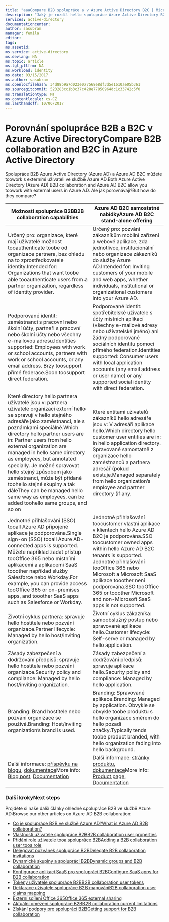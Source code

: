```yaml
---
title: "aaaCompare B2B spolupráce a v Azure Active Directory B2C | Microsoft Docs"
description: "Jaký je rozdíl hello spolupráce Azure Active Directory B2B a Azure AD B2C?"
services: active-directory
documentationcenter: 
author: sasubram
manager: femila
editor: 
tags: 
ms.assetid: 
ms.service: active-directory
ms.devlang: NA
ms.topic: article
ms.tgt_pltfrm: NA
ms.workload: identity
ms.date: 03/15/2017
ms.author: sasubram
ms.openlocfilehash: 34d88b9a7d023e077568e8df3d5e1610ae05b361
ms.sourcegitcommit: 523283cc1b3c37c428e77850964dc1c33742c5f0
ms.translationtype: MT
ms.contentlocale: cs-CZ
ms.lasthandoff: 10/06/2017
---
```

# <a name="compare-b2b-collaboration-and-b2c-in-azure-active-directory"></a><span data-ttu-id="d8539-103">Porovnání spolupráce B2B a B2C v Azure Active Directory</span><span class="sxs-lookup"><span data-stu-id="d8539-103">Compare B2B collaboration and B2C in Azure Active Directory</span></span>

<span data-ttu-id="d8539-104">Spolupráce B2B Azure Active Directory (Azure AD) a Azure AD B2C můžete toowork s externími uživateli ve službě Azure AD.</span><span class="sxs-lookup"><span data-stu-id="d8539-104">Both Azure Active Directory (Azure AD) B2B collaboration and Azure AD B2C allow you toowork with external users in Azure AD.</span></span> <span data-ttu-id="d8539-105">Ale jak porovnávají?</span><span class="sxs-lookup"><span data-stu-id="d8539-105">But how do they compare?</span></span>


<span data-ttu-id="d8539-106">Možnosti spolupráce B2B</span><span class="sxs-lookup"><span data-stu-id="d8539-106">B2B collaboration capabilities</span></span> |     <span data-ttu-id="d8539-107">Azure AD B2C samostatné nabídky</span><span class="sxs-lookup"><span data-stu-id="d8539-107">Azure AD B2C stand-alone offering</span></span>
-------- | --------
<span data-ttu-id="d8539-108">Určený pro: organizace, které mají uživatelé možnost tooauthenticate toobe od organizace partnera, bez ohledu na to zprostředkovatele identity.</span><span class="sxs-lookup"><span data-stu-id="d8539-108">Intended for: Organizations that want toobe able tooauthenticate users from a partner organization, regardless of identity provider.</span></span> | <span data-ttu-id="d8539-109">Určený pro: pozvání zákazníkům mobilní zařízení a webové aplikace, zda jednotlivce, institucionální nebo organizace zákazníků do služby Azure AD.</span><span class="sxs-lookup"><span data-stu-id="d8539-109">Intended for: Inviting customers of your mobile and web apps, whether individuals, institutional or organizational customers into your Azure AD.</span></span>
<span data-ttu-id="d8539-110">Podporované identit: zaměstnanci s pracovní nebo školní účty, partneři s pracovní nebo školní účty nebo všechny e-mailovou adresu.</span><span class="sxs-lookup"><span data-stu-id="d8539-110">Identities supported: Employees with work or school accounts, partners with work or school accounts, or any email address.</span></span> <span data-ttu-id="d8539-111">Brzy toosupport přímé federace.</span><span class="sxs-lookup"><span data-stu-id="d8539-111">Soon toosupport direct federation.</span></span>  | <span data-ttu-id="d8539-112">Podporované identit: spotřebitelské uživatele s účty místních aplikací (všechny e-mailové adresy nebo uživatelské jméno) ani žádný podporované sociálních identitu pomocí přímého federation.</span><span class="sxs-lookup"><span data-stu-id="d8539-112">Identities supported: Consumer users with local application accounts (any email address or user name) or any supported social identity with direct federation.</span></span>
<span data-ttu-id="d8539-113">Které directory hello partnera uživatelé jsou v: partnera uživatele organizaci externí hello se spravují v hello stejného adresáře jako zaměstnanci, ale s poznámkami speciálně.</span><span class="sxs-lookup"><span data-stu-id="d8539-113">Which directory hello partner users are in: Partner users from hello external organization are managed in hello same directory as employees, but annotated specially.</span></span> <span data-ttu-id="d8539-114">Je možné spravovat hello stejný způsobem jako zaměstnanci, může být přidané toohello stejné skupiny a tak dále</span><span class="sxs-lookup"><span data-stu-id="d8539-114">They can be managed hello same way as employees, can be added toohello same groups, and so on</span></span>  | <span data-ttu-id="d8539-115">Které entitami uživatelů zákazníků hello adresáře jsou v: V adresáři aplikace hello.</span><span class="sxs-lookup"><span data-stu-id="d8539-115">Which directory hello customer user entities are in: In hello application directory.</span></span> <span data-ttu-id="d8539-116">Spravované samostatně z organizace hello zaměstnanců a partnera adresář (pokud existuje.</span><span class="sxs-lookup"><span data-stu-id="d8539-116">Managed separately from hello organization’s employee and partner directory (if any.</span></span>
<span data-ttu-id="d8539-117">Jednotné přihlašování (SSO) tooall Azure AD připojené aplikace je podporována.</span><span class="sxs-lookup"><span data-stu-id="d8539-117">Single sign-on (SSO) tooall Azure AD-connected apps is supported.</span></span> <span data-ttu-id="d8539-118">Můžete například zadat přístup tooOffice 365 nebo místními aplikacemi a aplikacemi SaaS tooother například služby Salesforce nebo Workday.</span><span class="sxs-lookup"><span data-stu-id="d8539-118">For example, you can provide access tooOffice 365 or on-premises apps, and tooother SaaS apps such as Salesforce or Workday.</span></span>  |  <span data-ttu-id="d8539-119">Jednotné přihlašování toocustomer vlastní aplikace v klientech hello Azure AD B2C je podporována.</span><span class="sxs-lookup"><span data-stu-id="d8539-119">SSO toocustomer owned apps within hello Azure AD B2C tenants is supported.</span></span> <span data-ttu-id="d8539-120">Jednotné přihlašování tooOffice 365 nebo Microsoft a Microsoft SaaS aplikace tooother není podporována.</span><span class="sxs-lookup"><span data-stu-id="d8539-120">SSO tooOffice 365 or tooother Microsoft and non-Microsoft SaaS apps is not supported.</span></span>
<span data-ttu-id="d8539-121">Životní cyklus partnera: spravuje hello hostitele nebo pozvání organizace.</span><span class="sxs-lookup"><span data-stu-id="d8539-121">Partner lifecycle: Managed by hello host/inviting organization.</span></span>  | <span data-ttu-id="d8539-122">Životní cyklus zákazníka: samoobslužný postup nebo spravované aplikace hello.</span><span class="sxs-lookup"><span data-stu-id="d8539-122">Customer lifecycle: Self-serve or managed by hello application.</span></span>
<span data-ttu-id="d8539-123">Zásady zabezpečení a dodržování předpisů: spravuje hello hostitele nebo pozvání organizace.</span><span class="sxs-lookup"><span data-stu-id="d8539-123">Security policy and compliance: Managed by hello host/inviting organization.</span></span>  | <span data-ttu-id="d8539-124">Zásady zabezpečení a dodržování předpisů: spravuje aplikace hello.</span><span class="sxs-lookup"><span data-stu-id="d8539-124">Security policy and compliance: Managed by hello application.</span></span>
<span data-ttu-id="d8539-125">Branding: Brand hostitele nebo pozvání organizace se používá.</span><span class="sxs-lookup"><span data-stu-id="d8539-125">Branding: Host/inviting organization’s brand is used.</span></span>  |    <span data-ttu-id="d8539-126">Branding: Spravované aplikace.</span><span class="sxs-lookup"><span data-stu-id="d8539-126">Branding: Managed by application.</span></span> <span data-ttu-id="d8539-127">Obvykle se obvykle toobe produktu s hello organizace směrem do hello pozadí značky.</span><span class="sxs-lookup"><span data-stu-id="d8539-127">Typically tends toobe product branded, with hello organization fading into hello background.</span></span>
<span data-ttu-id="d8539-128">Další informace: [příspěvku na blogu](https://blogs.technet.microsoft.com/enterprisemobility/2017/02/01/azure-ad-b2b-new-updates-make-cross-business-collab-easy/), [dokumentace](https://docs.microsoft.com/en-us/azure/active-directory/active-directory-b2b-what-is-azure-ad-b2b)</span><span class="sxs-lookup"><span data-stu-id="d8539-128">More info: [Blog post](https://blogs.technet.microsoft.com/enterprisemobility/2017/02/01/azure-ad-b2b-new-updates-make-cross-business-collab-easy/), [Documentation](https://docs.microsoft.com/en-us/azure/active-directory/active-directory-b2b-what-is-azure-ad-b2b)</span></span>  | <span data-ttu-id="d8539-129">Další informace: [stránky produktu](https://azure.microsoft.com/en-us/services/active-directory-b2c/), [dokumentace](https://docs.microsoft.com/en-us/azure/active-directory-b2c/)</span><span class="sxs-lookup"><span data-stu-id="d8539-129">More info: [Product page](https://azure.microsoft.com/en-us/services/active-directory-b2c/), [Documentation](https://docs.microsoft.com/en-us/azure/active-directory-b2c/)</span></span>


### <a name="next-steps"></a><span data-ttu-id="d8539-130">Další kroky</span><span class="sxs-lookup"><span data-stu-id="d8539-130">Next steps</span></span>

<span data-ttu-id="d8539-131">Projděte si naše další články ohledně spolupráce B2B ve službě Azure AD:</span><span class="sxs-lookup"><span data-stu-id="d8539-131">Browse our other articles on Azure AD B2B collaboration:</span></span>

* [<span data-ttu-id="d8539-132">Co je spolupráce B2B ve službě Azure AD?</span><span class="sxs-lookup"><span data-stu-id="d8539-132">What is Azure AD B2B collaboration?</span></span>](active-directory-b2b-what-is-azure-ad-b2b.md)
* [<span data-ttu-id="d8539-133">Vlastnosti uživatele spolupráce B2B</span><span class="sxs-lookup"><span data-stu-id="d8539-133">B2B collaboration user properties</span></span>](active-directory-b2b-user-properties.md)
* [<span data-ttu-id="d8539-134">Přidání role uživatele tooa spolupráce B2B</span><span class="sxs-lookup"><span data-stu-id="d8539-134">Adding a B2B collaboration user tooa role</span></span>](active-directory-b2b-add-guest-to-role.md)
* [<span data-ttu-id="d8539-135">Delegovat pozvánek spolupráce B2B</span><span class="sxs-lookup"><span data-stu-id="d8539-135">Delegate B2B collaboration invitations</span></span>](active-directory-b2b-delegate-invitations.md)
* [<span data-ttu-id="d8539-136">Dynamické skupiny a spolupráci B2B</span><span class="sxs-lookup"><span data-stu-id="d8539-136">Dynamic groups and B2B collaboration</span></span>](active-directory-b2b-dynamic-groups.md)
* [<span data-ttu-id="d8539-137">Konfigurace aplikací SaaS pro spolupráci B2B</span><span class="sxs-lookup"><span data-stu-id="d8539-137">Configure SaaS apps for B2B collaboration</span></span>](active-directory-b2b-configure-saas-apps.md)
* [<span data-ttu-id="d8539-138">Tokeny uživatele spolupráce B2B</span><span class="sxs-lookup"><span data-stu-id="d8539-138">B2B collaboration user tokens</span></span>](active-directory-b2b-user-token.md)
* [<span data-ttu-id="d8539-139">Deklarace uživatele spolupráce B2B mapování</span><span class="sxs-lookup"><span data-stu-id="d8539-139">B2B collaboration user claims mapping</span></span>](active-directory-b2b-claims-mapping.md)
* [<span data-ttu-id="d8539-140">Externí sdílení Office 365</span><span class="sxs-lookup"><span data-stu-id="d8539-140">Office 365 external sharing</span></span>](active-directory-b2b-o365-external-user.md)
* [<span data-ttu-id="d8539-141">Aktuální omezení spolupráce B2B</span><span class="sxs-lookup"><span data-stu-id="d8539-141">B2B collaboration current limitations</span></span>](active-directory-b2b-current-limitations.md)
* [<span data-ttu-id="d8539-142">Získání podpory pro spolupráci B2B</span><span class="sxs-lookup"><span data-stu-id="d8539-142">Getting support for B2B collaboration</span></span>](active-directory-b2b-support.md)
